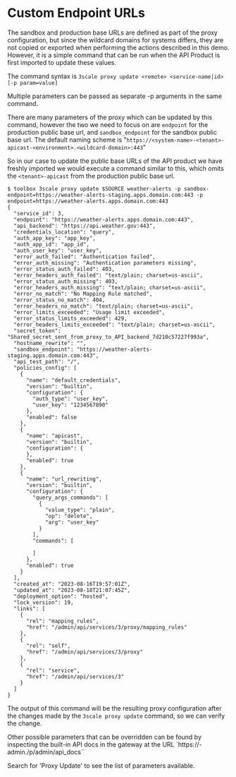 # Custom Endpoint URLs

The sandbox and production base URLs are defined as part of the proxy configuration, but since the wildcard domains for systems differs, they are not copied or exported when performing the actions described in this demo.  However, it is a simple command that can be run when the API Product is first imported to update these values.

The command syntax is `3scale proxy update <remote> <service-name|id> [-p param=value]`

Multiple parameters can be passed as separate -p arguments in the same command.

There are many parameters of the proxy which can be updated by this command, however the two we need to focus on are `endpoint` for the production public base url, and `sandbox_endpoint` for the sandbox public base url. The default naming scheme is "`https://<system-name>-<tenant>-apicast-<environment>.<wildcard-domain>:443`"

So in our case to update the public base URLs of the API product we have freshly imported we would execute a command similar to this, which omits the `<tenant>-apicast` from the production public base url.

~~~
$ toolbox 3scale proxy update $SOURCE weather-alerts -p sandbox-endpoint=https://weather-alerts-staging.apps.domain.com:443 -p endpoint=https://weather-alerts.apps.domain.com:443
{
  "service_id": 3,
  "endpoint": "https://weather-alerts.apps.domain.com:443",
  "api_backend": "https://api.weather.gov:443",
  "credentials_location": "query",
  "auth_app_key": "app_key",
  "auth_app_id": "app_id",
  "auth_user_key": "user_key",
  "error_auth_failed": "Authentication failed",
  "error_auth_missing": "Authentication parameters missing",
  "error_status_auth_failed": 403,
  "error_headers_auth_failed": "text/plain; charset=us-ascii",
  "error_status_auth_missing": 403,
  "error_headers_auth_missing": "text/plain; charset=us-ascii",
  "error_no_match": "No Mapping Rule matched",
  "error_status_no_match": 404,
  "error_headers_no_match": "text/plain; charset=us-ascii",
  "error_limits_exceeded": "Usage limit exceeded",
  "error_status_limits_exceeded": 429,
  "error_headers_limits_exceeded": "text/plain; charset=us-ascii",
  "secret_token": "Shared_secret_sent_from_proxy_to_API_backend_7d210c57227f993a",
  "hostname_rewrite": "",
  "sandbox_endpoint": "https://weather-alerts-staging.apps.domain.com:443",
  "api_test_path": "/",
  "policies_config": [
    {
      "name": "default_credentials",
      "version": "builtin",
      "configuration": {
        "auth_type": "user_key",
        "user_key": "1234567890"
      },
      "enabled": false
    },
    {
      "name": "apicast",
      "version": "builtin",
      "configuration": {
      },
      "enabled": true
    },
    {
      "name": "url_rewriting",
      "version": "builtin",
      "configuration": {
        "query_args_commands": [
          {
            "value_type": "plain",
            "op": "delete",
            "arg": "user_key"
          }
        ],
        "commands": [

        ]
      },
      "enabled": true
    }
  ],
  "created_at": "2023-08-16T19:57:01Z",
  "updated_at": "2023-08-18T21:07:45Z",
  "deployment_option": "hosted",
  "lock_version": 19,
  "links": [
    {
      "rel": "mapping_rules",
      "href": "/admin/api/services/3/proxy/mapping_rules"
    },
    {
      "rel": "self",
      "href": "/admin/api/services/3/proxy"
    },
    {
      "rel": "service",
      "href": "/admin/api/services/3"
    }
  ]
}
~~~

The output of this command will be the resulting proxy configuration after the changes made by the `3scale proxy update` command, so we can verify the change.

Other possible parameters that can be overridden can be found by inspecting the built-in API docs in the gateway at the URL
`https://<tenant>-admin.<wildcard-domain>/p/admin/api_docs``

Search for 'Proxy Update' to see the list of parameters available.